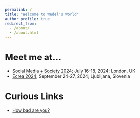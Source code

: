 ```yaml
---
permalink: /
title: "Welcome to Wedel's World"
author_profile: true
redirect_from: 
  - /about/
  - /about.html
---
```


Meet me at...
======
* [Social Media + Society 2024](https://socialmediaandsociety.org/); July 16-18, 2024; London, UK
* [Ecrea 2024]([https://socialmediaandsociety.org/](https://c-in.floq.live/event/ecrea2024/Landing)); September 24-27, 2024; Ljubiljana, Slovenia


Curious Links
======

* [How bad are you?](https://darkfactor.org/)


